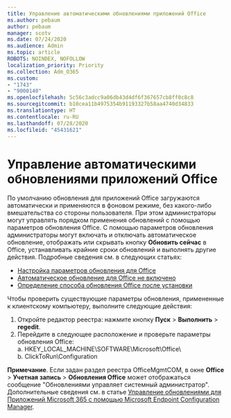 ```yaml
---
title: Управление автоматическими обновлениями приложений Office
ms.author: pebaum
author: pebaum
manager: scotv
ms.date: 07/24/2020
ms.audience: Admin
ms.topic: article
ROBOTS: NOINDEX, NOFOLLOW
localization_priority: Priority
ms.collection: Adm_O365
ms.custom:
- "1743"
- "9000140"
ms.openlocfilehash: 5c56c3adcc9a06db43d4df6f367657cb8ff0c8c8
ms.sourcegitcommit: b10cea11b4975354b91193327b58aa4740d34833
ms.translationtype: HT
ms.contentlocale: ru-RU
ms.lasthandoff: 07/28/2020
ms.locfileid: "45431621"
---
```

# <a name="control-automatic-updates-for-office-apps"></a>Управление автоматическими обновлениями приложений Office

По умолчанию обновления для приложений Office загружаются автоматически и применяются в фоновом режиме, без какого-либо вмешательства со стороны пользователя. При этом администраторы могут управлять порядком применения обновлений с помощью параметров обновления Office. С помощью параметров обновления администраторы могут включать и отключать автоматическое обновление, отображать или скрывать кнопку **Обновить сейчас** в Office, устанавливать крайние сроки обновлений и выполнять другие действия. Подробные сведения см. в следующих статьях:

- [Настройка параметров обновления для Office](https://docs.microsoft.com/deployoffice/configure-update-settings-for-office-365-proplus)  
- [Автоматическое обновление для Office не включено](https://support.microsoft.com/help/2753538/automatic-updating-for-office-2013-and-office-2016-click-to-run-is-not)  
- [Определение способа обновления Office после установки](https://docs.microsoft.com/deployoffice/configuration-options-for-the-office-2016-deployment-tool#updates-element)

Чтобы проверить существующие параметры обновления, примененные к клиентскому компьютеру, выполните следующие действия:

1. Откройте редактор реестра: нажмите кнопку **Пуск** > **Выполнить** > **regedit**.
2. Перейдите в следующее расположение и проверьте параметры обновления Office:  
    а. HKEY_LOCAL_MACHINE\SOFTWARE\Microsoft\Office\  
    b. ClickToRun\Configuration

**Примечание**. Если задан раздел реестра OfficeMgmtCOM, в окне **Office** > **Учетная запись** > **Обновления Office** может отображаться сообщение "Обновлениями управляет системный администратор". Дополнительные сведения см. в статье [Управление обновлениями для Приложений Microsoft 365 с помощью Microsoft Endpoint Configuration Manager](https://docs.microsoft.com/deployoffice/manage-updates-to-office-365-proplus-with-system-center-configuration-manager#method-1-use-office-deployment-tool-to-enable-office-365-clients-to-receive-updates-from-configuration-manager).  